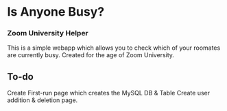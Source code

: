 # Is Anyone Busy?
### Zoom University Helper

This is a simple webapp which allows you to check which of your roomates are currently busy.  Created for the age of Zoom University.

## To-do
Create First-run page which creates the MySQL DB & Table
Create user addition & deletion page.

